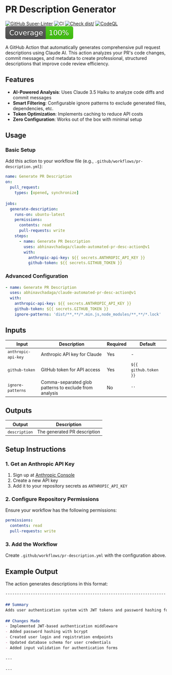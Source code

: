 # PR Description Generator

[![GitHub Super-Linter](https://github.com/abhinavchadaga/claude-automated-pr-desc-action/actions/workflows/linter.yml/badge.svg)](https://github.com/super-linter/super-linter)
![CI](https://github.com/abhinavchadaga/claude-automated-pr-desc-action/actions/workflows/ci.yml/badge.svg)
[![Check dist/](https://github.com/abhinavchadaga/claude-automated-pr-desc-action/actions/workflows/check-dist.yml/badge.svg)](https://github.com/abhinavchadaga/claude-automated-pr-desc-action/actions/workflows/check-dist.yml)
[![CodeQL](https://github.com/abhinavchadaga/claude-automated-pr-desc-action/actions/workflows/codeql-analysis.yml/badge.svg)](https://github.com/abhinavchadaga/claude-automated-pr-desc-action/actions/workflows/codeql-analysis.yml)
[![Coverage](./badges/coverage.svg)](./badges/coverage.svg)

A GitHub Action that automatically generates comprehensive pull request
descriptions using Claude AI. This action analyzes your PR's code changes,
commit messages, and metadata to create professional, structured descriptions
that improve code review efficiency.

## Features

- **AI-Powered Analysis**: Uses Claude 3.5 Haiku to analyze code diffs and
  commit messages
- **Smart Filtering**: Configurable ignore patterns to exclude generated files,
  dependencies, etc.
- **Token Optimization**: Implements caching to reduce API costs
- **Zero Configuration**: Works out of the box with minimal setup

## Usage

### Basic Setup

Add this action to your workflow file (e.g.,
`.github/workflows/pr-description.yml`):

```yaml
name: Generate PR Description
on:
  pull_request:
    types: [opened, synchronize]

jobs:
  generate-description:
    runs-on: ubuntu-latest
    permissions:
      contents: read
      pull-requests: write
    steps:
      - name: Generate PR Description
        uses: abhinavchadaga/claude-automated-pr-desc-action@v1
        with:
          anthropic-api-key: ${{ secrets.ANTHROPIC_API_KEY }}
          github-token: ${{ secrets.GITHUB_TOKEN }}
```

### Advanced Configuration

```yaml
- name: Generate PR Description
  uses: abhinavchadaga/claude-automated-pr-desc-action@v1
  with:
    anthropic-api-key: ${{ secrets.ANTHROPIC_API_KEY }}
    github-token: ${{ secrets.GITHUB_TOKEN }}
    ignore-patterns: 'dist/**,**/*.min.js,node_modules/**,**/*.lock'
```

## Inputs

| Input               | Description                                            | Required | Default               |
| ------------------- | ------------------------------------------------------ | -------- | --------------------- |
| `anthropic-api-key` | Anthropic API key for Claude                           | Yes      | -                     |
| `github-token`      | GitHub token for API access                            | Yes      | `${{ github.token }}` |
| `ignore-patterns`   | Comma-separated glob patterns to exclude from analysis | No       | `''`                  |

## Outputs

| Output        | Description                  |
| ------------- | ---------------------------- |
| `description` | The generated PR description |

## Setup Instructions

### 1. Get an Anthropic API Key

1. Sign up at [Anthropic Console](https://console.anthropic.com/)
2. Create a new API key
3. Add it to your repository secrets as `ANTHROPIC_API_KEY`

### 2. Configure Repository Permissions

Ensure your workflow has the following permissions:

```yaml
permissions:
  contents: read
  pull-requests: write
```

### 3. Add the Workflow

Create `.github/workflows/pr-description.yml` with the configuration above.

## Example Output

The action generates descriptions in this format:

```markdown
----------------------------------------------------------------------

## Summary
Adds user authentication system with JWT tokens and password hashing for secure login functionality.

## Changes Made  
- Implemented JWT-based authentication middleware
- Added password hashing with bcrypt
- Created user login and registration endpoints
- Updated database schema for user credentials
- Added input validation for authentication forms

---

---
```

